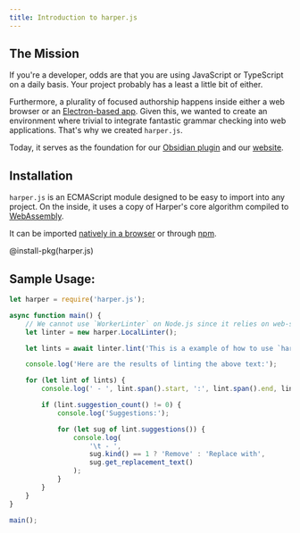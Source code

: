 ```yaml
---
title: Introduction to harper.js
---
```


## The Mission

If you're a developer, odds are that you are using JavaScript or TypeScript on a daily basis.
Your project probably has a least a little bit of either.

Furthermore, a plurality of focused authorship happens inside either a web browser or an [Electron-based app](https://www.electronjs.org/).
Given this, we wanted to create an environment where trivial to integrate fantastic grammar checking into web applications.
That's why we created `harper.js`.

Today, it serves as the foundation for our [Obsidian plugin](/docs/integrations/obsidian) and our [website](/).

## Installation

`harper.js` is an ECMAScript module designed to be easy to import into any project.
On the inside, it uses a copy of Harper's core algorithm compiled to [WebAssembly](https://webassembly.org/).

It can be imported [natively in a browser](./CDN) or through [npm](https://www.npmjs.com/package/harper.js).

@install-pkg(harper.js)


## Sample Usage:
```js
let harper = require('harper.js');

async function main() {
	// We cannot use `WorkerLinter` on Node.js since it relies on web-specific APIs.
	let linter = new harper.LocalLinter();

	let lints = await linter.lint('This is a example of how to use `harper.js`.');

	console.log('Here are the results of linting the above text:');

	for (let lint of lints) {
		console.log(' - ', lint.span().start, ':', lint.span().end, lint.message());

		if (lint.suggestion_count() != 0) {
			console.log('Suggestions:');

			for (let sug of lint.suggestions()) {
				console.log(
					'\t - ',
					sug.kind() == 1 ? 'Remove' : 'Replace with',
					sug.get_replacement_text()
				);
			}
		}
	}
}

main();
```
